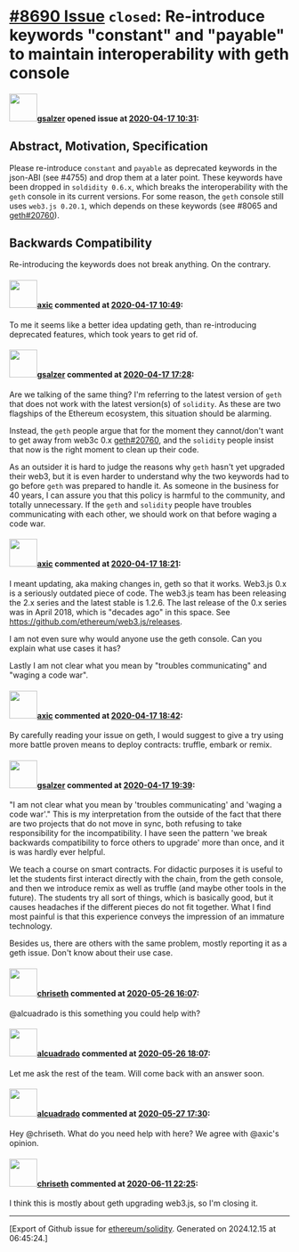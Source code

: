# [\#8690 Issue](https://github.com/ethereum/solidity/issues/8690) `closed`: Re-introduce keywords "constant" and "payable" to maintain interoperability with geth console

#### <img src="https://avatars.githubusercontent.com/u/13353518?u=cdbfeabd415bfe3743790d8549ec9e04a83d5dbd&v=4" width="50">[gsalzer](https://github.com/gsalzer) opened issue at [2020-04-17 10:31](https://github.com/ethereum/solidity/issues/8690):

## Abstract, Motivation, Specification

Please re-introduce `constant` and `payable` as deprecated keywords in the json-ABI (see #4755) and drop them at a later point. These keywords have been dropped in `soldidity 0.6.x`, which breaks the interoperability with the `geth` console in its current versions. For some reason, the `geth` console still uses `web3.js 0.20.1`, which depends on these keywords (see #8065 and [geth#20760](https://github.com/ethereum/go-ethereum/issues/20760)).

## Backwards Compatibility

Re-introducing the keywords does not break anything. On the contrary.

#### <img src="https://avatars.githubusercontent.com/u/20340?v=4" width="50">[axic](https://github.com/axic) commented at [2020-04-17 10:49](https://github.com/ethereum/solidity/issues/8690#issuecomment-615179610):

To me it seems like a better idea updating geth, than re-introducing deprecated features, which took years to get rid of.

#### <img src="https://avatars.githubusercontent.com/u/13353518?u=cdbfeabd415bfe3743790d8549ec9e04a83d5dbd&v=4" width="50">[gsalzer](https://github.com/gsalzer) commented at [2020-04-17 17:28](https://github.com/ethereum/solidity/issues/8690#issuecomment-615370758):

Are we talking of the same thing? I'm referring to the latest version of `geth` that does not work with the latest version(s) of `solidity`. As these are two flagships of the Ethereum ecosystem, this situation should be alarming.

Instead, the `geth` people argue that for the moment they cannot/don't want to get away from web3c 0.x [geth#20760](https://github.com/ethereum/go-ethereum/issues/20760), and the `solidity` people insist that now is the right moment to clean up their code. 

As an outsider it is hard to judge the reasons why `geth` hasn't yet upgraded their web3, but it is even harder to understand why the two keywords had to go before `geth` was prepared to handle it. As someone in the business for 40 years, I can assure you that this policy is harmful to the community, and totally unnecessary. If the `geth` and `solidity` people have troubles communicating with each other, we should work on that before waging a code war.

#### <img src="https://avatars.githubusercontent.com/u/20340?v=4" width="50">[axic](https://github.com/axic) commented at [2020-04-17 18:21](https://github.com/ethereum/solidity/issues/8690#issuecomment-615394246):

I meant updating, aka making changes in, geth so that it works. Web3.js 0.x is a seriously outdated piece of code. The web3.js team has been releasing the 2.x series and the latest stable is 1.2.6. The last release of the 0.x series was in April 2018, which is "decades ago" in this space. See https://github.com/ethereum/web3.js/releases.

I am not even sure why would anyone use the geth console. Can you explain what use cases it has?

Lastly I am not clear what you mean by "troubles communicating" and "waging a code war".

#### <img src="https://avatars.githubusercontent.com/u/20340?v=4" width="50">[axic](https://github.com/axic) commented at [2020-04-17 18:42](https://github.com/ethereum/solidity/issues/8690#issuecomment-615403678):

By carefully reading your issue on geth, I would suggest to give a try using more battle proven means to deploy contracts: truffle, embark or remix.

#### <img src="https://avatars.githubusercontent.com/u/13353518?u=cdbfeabd415bfe3743790d8549ec9e04a83d5dbd&v=4" width="50">[gsalzer](https://github.com/gsalzer) commented at [2020-04-17 19:39](https://github.com/ethereum/solidity/issues/8690#issuecomment-615429794):

"I am not clear what you mean by 'troubles communicating' and 'waging a code war'."
This is my interpretation from the outside of the fact that there are two projects that do not move in sync, both refusing to take responsibility for the incompatibility. I have seen the pattern 'we break backwards compatibility to force others to upgrade' more than once, and it is was hardly ever helpful.

We teach a course on smart contracts. For didactic purposes it is useful to let the students first interact directly with the chain, from the geth console, and then we introduce remix as well as truffle (and maybe other tools in the future). The students try all sort of things, which is basically good, but it causes headaches if the different pieces do not fit together. What I find most painful is that this experience conveys the impression of an immature technology.

Besides us, there are others with the same problem, mostly reporting it as a geth issue. Don't know about their use case.

#### <img src="https://avatars.githubusercontent.com/u/9073706?v=4" width="50">[chriseth](https://github.com/chriseth) commented at [2020-05-26 16:07](https://github.com/ethereum/solidity/issues/8690#issuecomment-634121490):

@alcuadrado is this something you could help with?

#### <img src="https://avatars.githubusercontent.com/u/176499?u=727c007c0698f1632e98401987d52b129fcf1474&v=4" width="50">[alcuadrado](https://github.com/alcuadrado) commented at [2020-05-26 18:07](https://github.com/ethereum/solidity/issues/8690#issuecomment-634187576):

Let me ask the rest of the team. Will come back with an answer soon.

#### <img src="https://avatars.githubusercontent.com/u/176499?u=727c007c0698f1632e98401987d52b129fcf1474&v=4" width="50">[alcuadrado](https://github.com/alcuadrado) commented at [2020-05-27 17:30](https://github.com/ethereum/solidity/issues/8690#issuecomment-634821403):

Hey @chriseth. What do you need help with here? We agree with @axic's opinion.

#### <img src="https://avatars.githubusercontent.com/u/9073706?v=4" width="50">[chriseth](https://github.com/chriseth) commented at [2020-06-11 22:25](https://github.com/ethereum/solidity/issues/8690#issuecomment-642961672):

I think this is mostly about geth upgrading web3.js, so I'm closing it.


-------------------------------------------------------------------------------



[Export of Github issue for [ethereum/solidity](https://github.com/ethereum/solidity). Generated on 2024.12.15 at 06:45:24.]

